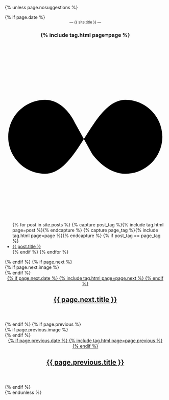 {% unless page.nosuggestions %}
            <aside class="read-next outer">
                <div class="inner">
                    <div class="read-next-feed">
                        {% if page.date %}
                            <article class="read-next-card" style="background-image: url(/cover.jpg)">
                                <header class="read-next-card-header">
                                    <small class="read-next-card-header-sitetitle">&mdash; {{ site.title }} &mdash;</small>
                                    <h3 class="read-next-card-header-title"><a>{% include tag.html page=page %}</a></h3>
                                </header>
                                <div class="read-next-divider">
                                    <svg viewBox="0 0 24 24">
                                        <path d="M13 14.5s2 3 5 3 5.5-2.463 5.5-5.5S21 6.5 18 6.5c-5 0-7 11-12 11C2.962 17.5.5 15.037.5 12S3 6.5 6 6.5s4.5 3.5 4.5 3.5"/>
                                    </svg>
                                </div>
                                <div class="read-next-card-content">
                                    <ul>
                                        {% for post in site.posts %}
                                            {% capture post_tag %}{% include tag.html page=post %}{% endcapture %}
                                            {% capture page_tag %}{% include tag.html page=page %}{% endcapture %}
                                            {% if post_tag == page_tag %}
                                                <li><a href="{{ post.url }}">{{ post.title }}</a></li>
                                            {% endif %}
                                        {% endfor %}
                                    </ul>
                                </div>
                            </article>
                        {% endif %}
                        {% if page.next %}
                            <article class="post-card {{ page.next.class }} {% unless page.next.image %}no-image{% endunless %}">
                                {% if page.next.image %}
                                    <a class="post-card-image-link" href="{{ page.next.url }}">
                                        <div class="post-card-image" style="background-image: url({% include image.html page=page.next %})"></div>
                                    </a>
                                {% endif %}
                                <div class="post-card-content">
                                    <a class="post-card-content-link" href="{{ page.next.url }}">
                                        <header class="post-card-header">
                                            {% if page.next.date %}
                                                <span class="post-card-tags">{% include tag.html page=page.next %}</span>
                                            {% endif %}
                                            <h2 class="post-card-title">{{ page.next.title }}</h2>
                                        </header>
                                    </a>
                                </div>
                            </article>
                        {% endif %}
                        {% if page.previous %}
                            <article class="post-card {{ page.previous.class }} {% unless page.previous.image %}no-image{% endunless %}">
                                {% if page.previous.image %}
                                    <a class="post-card-image-link" href="{{ page.previous.url }}">
                                        <div class="post-card-image" style="background-image: url({% include image.html page=page.previous %})"></div>
                                    </a>
                                {% endif %}
                                <div class="post-card-content">
                                    <a class="post-card-content-link" href="{{ page.previous.url }}">
                                        <header class="post-card-header">
                                            {% if page.previous.date %}
                                                <span class="post-card-tags">{% include tag.html page=page.previous %}</span>
                                            {% endif %}
                                            <h2 class="post-card-title">{{ page.previous.title }}</h2>
                                        </header>
                                    </a>
                                </div>
                            </article>
                        {% endif %}
                    </div>
                </div>
            </aside>
{% endunless %}
